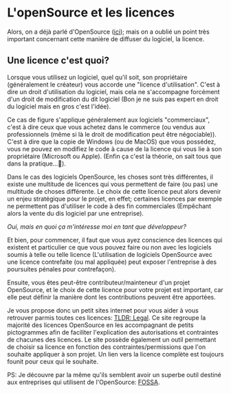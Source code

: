 # L'openSource et les licences

Alors, on a déjà parlé d'OpenSource ([ici](OpenSource.md)); mais on a oublié un point très important concernant cette manière de diffuser du logiciel, la licence.

## Une licence c'est quoi?
Lorsque vous utilisez un logiciel, quel qu'il soit, son propriétaire (généralement le créateur) vous accorde une "licence d'utilisation". 
C'est à dire un droit d'utilisation du logiciel, mais cela ne s'accompagne forcément d'un droit de modification du dit logiciel (Bon je ne suis pas expert en droit du logiciel mais en gros c'est l'idée). 

Ce cas de figure s'applique généralement aux logiciels "commerciaux", c'est à dire ceux que vous achetez dans le commerce (ou vendus aux professionnels (même si là le droit de modification peut être négociable)). 
C'est à dire que la copie de Windows (ou de MacOS) que vous possédez, vous ne pouvez en modifiez le code à cause de la licence qui vous lie à son propriétaire (Microsoft ou Apple).
(Enfin ça c'est la théorie, on sait tous que dans la pratique...:angel:).

Dans le cas des logiciels OpenSource, les choses sont très différentes, il existe une multitude de licences qui vous permettent de faire (ou pas) une multitude de choses différente.
Le choix de cette licence peut alors devenir un enjeu stratégique pour le projet, en effet; certaines licences par exemple ne permettent pas d'utiliser le code à des fin commerciales (Empêchant alors la vente du dis logiciel par une entreprise).

*Oui, mais en quoi ça m'intéresse moi en tant que développeur?*

Et bien, pour commencer, il faut que vous ayez conscience des licences qui existent et particulier ce que vous pouvez faire ou non avec les logiciels soumis à telle ou telle licence (L'utilisation de logiciels OpenSource avec une licence contrefaite (ou mal appliquée) peut exposer l'entreprise à des poursuites pénales pour contrefaçon).

Ensuite, vous êtes peut-être contributeur/mainteneur d'un projet OpenSource, et le choix de cette licence pour votre projet est important, car elle peut définir la manière dont les contributions peuvent être apportées.

Je vous propose donc un petit sites internet pour vous aider à vous retrouver parmis toutes ces licences: [TLDR: Legal](https://tldrlegal.com/). 
Ce site regroupe la majorité des licences OpenSource en les accompagnant de petits pictogrammes afin de faciliter l'explication des autorisations et contraintes de chacunes des licences.
Le site possède également un outil permettant de choisir sa licence en fonction des contraintes/permissions que l'on souhaite appliquer à son projet.
Un lien vers la licence complète est toujours founit pour ceux qui le souhaite.

PS: Je découvre par la même qu'ils semblent avoir un superbe outil destiné aux entreprises qui utilisent de l'OpenSource: [FOSSA](https://fossa.com/).